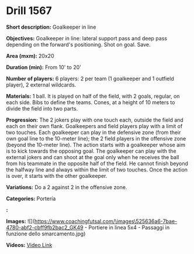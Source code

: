 # Drill 1567

**Short description:**
Goalkeeper in line

**Objectives:**
Goalkeeper in line: lateral support pass and deep pass depending on the forward's positioning. Shot on goal. Save.

**Area (mxm):**
20x20

**Duration (min):**
From 10' to 20'

**Number of players:**
6 players: 2 per team (1 goalkeeper and 1 outfield player), 2 external wildcards.

**Materials:**
1 ball. It is played on half of the field, with 2 goals, regular, on each side. Bibs to define the teams. Cones, at a height of 10 meters to divide the field into two parts.

**Progression:**
The 2 jokers play with one touch each, outside the field and each on their own flank. Goalkeepers and field players play with a limit of two touches. Each goalkeeper can play in the defensive zone (from their own goal line to the 10-meter line); the 2 field players in the offensive zone (beyond the 10-meter line). The action starts with a goalkeeper whose aim is to kick towards the opposing goal. The goalkeeper can play with the external jokers and can shoot at the goal only when he receives the ball from his teammate in the opposite half of the field. He cannot finish beyond the halfway line and always within the limit of two touches. Once the action is over, it starts with the other goalkeeper.

**Variations:**
Do a 2 against 2 in the offensive zone.

**Categories:**
Portería

**:**


**Images:**
![](https://www.coachingfutsal.com/\images\525636a6-7bae-4780-abf2-cbff9fb2bac2_GK49 -  Portiere in linea 5x4 - Passaggi in funzione dello smarcamento.jpg)

**Videos:**
[Video Link](https://www.youtube.com/embed/AMsGcP9MegM)

